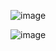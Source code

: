 ![image](https://user-images.githubusercontent.com/60442877/236722548-fd755929-1237-4f13-9b13-22be1d785637.png)

![image](https://user-images.githubusercontent.com/60442877/236722576-92b76a50-d261-4e3a-b1b3-ef9ea72c0b24.png)
